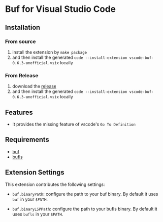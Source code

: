 # Buf for Visual Studio Code

## Installation

### From source

1. install the extension by `make package`
2. and then install the generated `code --install-extension vscode-buf-0.6.3-unofficial.vsix` locally


### From Release

1. download the [release](https://github.com/scbizu/vscode-buf/releases/tag/v0.6.3-unofficial)
2. and then install the generated `code --install-extension vscode-buf-0.6.3-unofficial.vsix` locally


## Features

- It provides the missing feature of vscode's `Go To Definition`

## Requirements

- [buf](https://docs.buf.build/installation)
- [bufls](https://github.com/bufbuild/buf-language-server)

## Extension Settings

This extension contributes the following settings:

- `buf.binaryPath`: configure the path to your buf binary. By default it uses `buf` in your `$PATH`.

- `buf.binaryLSPPath`: configure the path to your bufls binary. By default it uses `bufls` in your `$PATH`.

